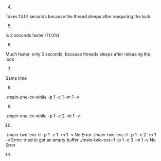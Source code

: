 04)
Takes 13.01 seconds because the thread sleeps after reaquiring the lock

05)
Is 2 seconds faster (11.01s)

06)
Much faster, only 5 seconds, because threads sleeps after releasing the lock

07)
Same time

08)
./main-one-cv-while -p 1 -c 1 -m 1 -v

09)
./main-one-cv-while -p 1 -c 2 -m 1 -v

10)
./main-two-cvs-if -p 1 -c 1 -m 1 -v No Error
./main-two-cvs-if -p 1 -c 2 -m 1 -v Error: tried to get an empty buffer
./main-two-cvs-if -p 1 -c 3 -m 1 -v No Error

11)
